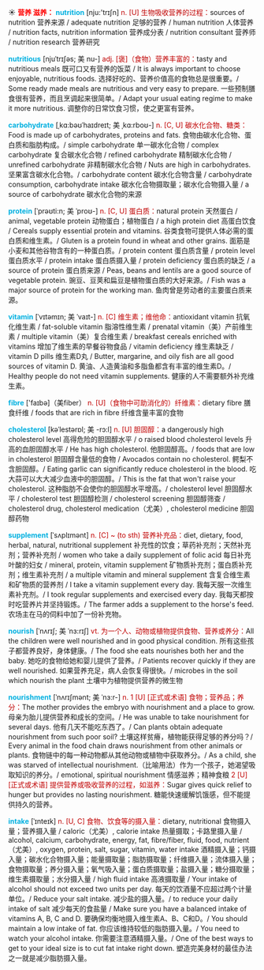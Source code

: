 ☀ <font color="red">**营养 滋养：**</font>
<font color="sky blue">**nutrition**</font> [nju:'trɪʃn] 
<font color="#c00000">n. [U] 生物吸收营养的过程：</font>sources of nutrition 营养来源 / adequate nutrition 足够的营养 / human nutrition 人体营养 / nutrition facts, nutrition information 营养成分表 / nutrition consultant 营养师 / nutrition research 营养研究 
           
<font color="sky blue">**nutritious**</font> [njuˈtrɪʃəs; 美 nu-]
<font color="#c00000">adj. [褒]（食物）营养丰富的：</font>tasty and nutritious meals 既可口又有营养的饭菜 / It is always important to choose enjoyable, nutritious foods. 选择好吃的、营养价值高的食物总是很重要。/ Some ready made meals are nutritious and very easy to prepare. 一些预制膳食很有营养，而且烹调起来很简单。/ Adapt your usual eating regime to make it more nutritious. 调整你的日常饮食习惯，使之更富有营养。
     
<font color="sky blue">**carbohydrate**</font> [ˌkɑ:bəʊˈhaɪdreɪt; 美 ˌkɑ:rboʊ-]
<font color="#c00000">n. [C, U] 碳水化合物、糖类：</font>Food is made up of carbohydrates, proteins and fats. 食物由碳水化合物、蛋白质和脂肪构成。/ simple carbohydrate 单一碳水化合物 / complex carbohydrate 复合碳水化合物 / refined carbohydrate 精制碳水化合物 / unrefined carbohydrate 非精制碳水化合物 / Nuts are high in carbohydrates. 坚果富含碳水化合物。/ carbohydrate content 碳水化合物含量 / carbohydrate consumption, carbohydrate intake 碳水化合物摄取量；碳水化合物摄入量 / a source of carbohydrate 碳水化合物的来源
     
<font color="sky blue">**protein**</font> [ˈprəʊti:n; 美 ˈproʊ-]
<font color="#c00000">n. [C, U] 蛋白质：</font>natural protein 天然蛋白 / animal, vegetable protein 动物蛋白；植物蛋白 / a high protein diet 高蛋白饮食 / Cereals supply essential protein and vitamins. 谷类食物可提供人体必需的蛋白质和维生素。/ Gluten is a protein found in wheat and other grains. 面筋是小麦和其他谷物含有的一种蛋白质。/ protein content 蛋白质含量 / protein level 蛋白质水平 / protein intake 蛋白质摄入量 / protein deficiency 蛋白质的缺乏 / a source of protein 蛋白质来源 / Peas, beans and lentils are a good source of vegetable protein. 豌豆、豆荚和扁豆是植物蛋白质的大好来源。/ Fish was a major source of protein for the working man. 鱼肉曾是劳动者的主要蛋白质来源。

<font color="sky blue">**vitamin**</font> [ˈvɪtəmɪn; 美 ˈvaɪt-]
<font color="#c00000">n. [C] 维生素；维他命：</font>antioxidant vitamin 抗氧化维生素 / fat-soluble vitamin 脂溶性维生素 / prenatal vitamin（美）产前维生素 / multiple vitamin（美）复合维生素 / breakfast cereals enriched with vitamins 增加了维生素的早餐谷物食品 / vitamin deficiency 维生素缺乏 / vitamin D pills 维生素D丸 / Butter, margarine, and oily fish are all good sources of vitamin D. 黄油、人造黄油和多脂鱼都含有丰富的维生素D。/ Healthy people do not need vitamin supplements. 健康的人不需要额外补充维生素。

<font color="sky blue">**fibre**</font> ['faɪbə]（美fiber）
<font color="#c00000">n. [U]（食物中可助消化的）纤维素：</font>dietary fibre 膳食纤维 / foods that are rich in fibre 纤维含量丰富的食物
                      
<font color="sky blue">**cholesterol**</font> [kəˈlestərɒl; 美 -rɔ:l]
<font color="#c00000">n. [U] 胆固醇：</font>a dangerously high cholesterol level 高得危险的胆固醇水平 / o raised blood cholesterol levels 升高的血胆固醇水平 / He has high cholesterol. 他胆固醇高。/ foods that are low in cholesterol 胆固醇含量低的食物 / Avocados contain no cholesterol. 鳄梨不含胆固醇。/ Eating garlic can significantly reduce cholesterol in the blood. 吃大蒜可以大大减少血液中的胆固醇。/ This is the fat that won't raise your cholesterol. 这种脂肪不会使你的胆固醇水平增高。/ cholesterol level 胆固醇水平 / cholesterol test 胆固醇检测 / cholesterol screening 胆固醇筛查 / cholesterol drug, cholesterol medication（尤美）, cholesterol medicine 胆固醇药物

<font color="sky blue">**supplement**</font> [ˈsʌplɪmənt]
<font color="#c00000">n. [C] ~ (to sth) 营养补充品：</font>diet, dietary, food, herbal, natural, nutritional supplement 补充性的饮食；草药补充剂；天然补充剂；营养补充剂 / women who take a daily supplement of folic acid 每日补充叶酸的妇女 / mineral, protein, vitamin supplement 矿物质补充剂；蛋白质补充剂；维生素补充剂 / a multiple vitamin and mineral supplement 含复合维生素和矿物质的营养剂 / I take a vitamin supplement every day. 我每天服一次维生素补充剂。/ I took regular supplements and exercised every day. 我每天都按时吃营养片并坚持锻炼。/ The farmer adds a supplement to the horse's feed. 农场主在马的伺料中加了一份补充物。
           
<font color="sky blue">**nourish**</font> [ˈnʌrɪʃ; 美 ˈnɜ:rɪʃ]
<font color="#c00000">vt. 为一个人、动物或植物提供食物、营养或养分：</font>All the children were well nourished and in good physical condition. 所有这些孩子都营养良好，身体健康。/ The food she eats nourishes both her and the baby. 她吃的食物给她和婴儿提供了营养。/ Patients recover quickly if they are well nourished. 如果营养充足，病人会恢复得很快。/ microbes in the soil which nourish the plant 土壤中为植物提供营养的微生物

<font color="sky blue">**nourishment**</font> [ˈnʌrɪʃmənt; 美 ˈnɜ:r-]
<font color="#c00000">n. 1 [U] [正式或术语] 食物；营养品；养分：</font>The mother provides the embryo with nourishment and a place to grow. 母亲为胎儿提供营养和成长的空间。/ He was unable to take nourishment for several days. 他有几天不能吃东西了。/ Can plants obtain adequate nourishment from such poor soil? 土壤这样贫瘠，植物能获得足够的养分吗？/ Every animal in the food chain draws nourishment from other animals or plants. 食物链中的每一种动物都从其他动物或植物中获取养分。/ As a child, she was starved of intellectual nourishment.（比喻用法）作为一个孩子，她渴望吸取知识的养分。/ emotional, spiritual nourishment 情感滋养；精神食粮 <font color="#c00000">2 [U] [正式或术语] 提供营养或吸收营养的过程，如滋养：</font>Sugar gives quick relief to hunger but provides no lasting nourishment. 糖能快速缓解饥饿感，但不能提供持久的营养。
           
<font color="sky blue">**intake**</font> [ˈɪnteɪk]
<font color="#c00000">n. [U, C] 食物、饮食等的摄入量：</font>dietary, nutritional 食物摄入量；营养摄入量 / caloric（尤美）, calorie intake 热量摄取；卡路里摄入量 / alcohol, calcium, carbohydrate, energy, fat, fibre/fiber, fluid, food, nutrient（尤美）, oxygen, protein, salt, sugar, vitamin, water intake 酒精摄入量；钙摄入量；碳水化合物摄入量；能量摄取量；脂肪摄取量；纤维摄入量；流体摄入量；食物摄取量；养分摄入量；氧气吸入量；蛋白质摄取量；盐摄入量；糖分摄取量；维生素摄取量；水分摄入量 / high fluid intake 高液摄取量 / Your intake of alcohol should not exceed two units per day. 每天的饮酒量不应超过两个计量单位。/ Reduce your salt intake. 减少盐的摄入量。/ to reduce your daily intake of salt 减少每天的食盐量 / Make sure you have a balanced intake of vitamins A, B, C and D. 要确保均衡地摄入维生素A、B、C和D。/ You should maintain a low intake of fat. 你应该维持较低的脂肪摄入量。/ You need to watch your alcohol intake. 你需要注意酒精摄入量。/ One of the best ways to get to your ideal size is to cut fat intake right down. 塑造完美身材的最佳办法之一就是减少脂肪摄入量。
